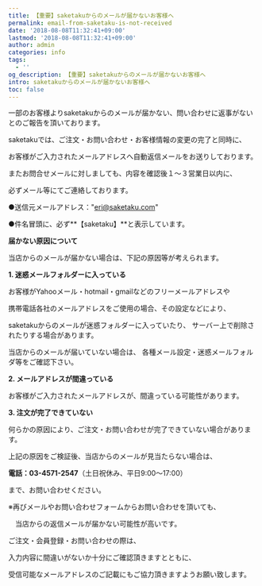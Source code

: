 ```yaml
---
title: 【重要】saketakuからのメールが届かないお客様へ
permalink: email-from-saketaku-is-not-received
date: '2018-08-08T11:32:41+09:00'
lastmod: '2018-08-08T11:32:41+09:00'
author: admin
categories: info
tags:
  - ''
og_description: 【重要】saketakuからのメールが届かないお客様へ
intro: saketakuからのメールが届かないお客様へ
toc: false
---
```

一部のお客様よりsaketakuからのメールが届かない、問い合わせに返事がないとのご報告を頂いております。

saketakuでは、ご注文・お問い合わせ・お客様情報の変更の完了と同時に、

お客様がご入力されたメールアドレスへ自動返信メールをお送りしております。

またお問合せメールに対しましても、内容を確認後１～３営業日以内に、

必ずメール等にてご連絡しております。

●送信元メールアドレス："eri@saketaku.com"

●件名冒頭に、必ず**【saketaku】**と表示しています。

**届かない原因について**

当店からのメールが届かない場合は、下記の原因等が考えられます。

**1. 迷惑メールフォルダーに入っている**

お客様がYahooメール・hotmail・gmailなどのフリーメールアドレスや

携帯電話各社のメールアドレスをご使用の場合、その設定などにより、

saketakuからのメールが迷惑フォルダーに入っていたり、
サーバー上で削除されたりする場合があります。

当店からのメールが届いていない場合は、
各種メール設定・迷惑メールフォルダ等をご確認下さい。

**2. メールアドレスが間違っている**

お客様がご入力されたメールアドレスが、間違っている可能性があります。

**3. 注文が完了できていない**

何らかの原因により、ご注文・お問い合わせが完了できていない場合があります。

上記の原因をご検証後、当店からのメールが見当たらない場合は、

**電話：03-4571-2547**（土日祝休み、平日9:00～17:00）

まで、お問い合わせください。

※再びメールやお問い合わせフォームからお問い合わせを頂いても、

　当店からの返信メールが届かない可能性が高いです。

ご注文・会員登録・お問い合わせの際は、

入力内容に間違いがないか十分にご確認頂きますとともに、

受信可能なメールアドレスのご記載にもご協力頂きますようお願い致します。
